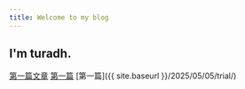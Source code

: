 ```yaml
---
title: Welcome to my blog
---
```

## I'm turadh.
[第一篇文章](/2025/05/05/trial)
[第一篇](https://turadh.github.io/skills-github-pages/_posts/2025-05-05-trial.md)
[第一篇]({{ site.baseurl }}/2025/05/05/trial/)
